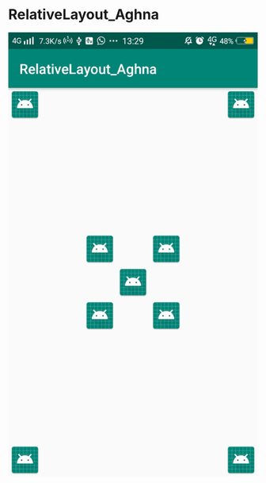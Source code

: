 # RelativeLayout_Aghna

![alt text](https://github.com/aghnaz/RelativeLayout_Aghna/blob/master/RelativeLayout_Aghna.jpg)
